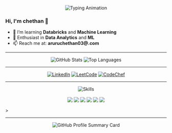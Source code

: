 <!-- INTRO ANIMATION -->
<p align="center">
  <img src="https://readme-typing-svg.demolab.com?font=Fira+Code&size=28&pause=1000&color=00FF00&center=true&vCenter=true&width=600&lines=Hey+there!+I'm+chethan!;Data+Analytics+%7C+ML+Enthusiast;Making+Code+Cool!" alt="Typing Animation" />
</p>


<!-- 🎯 About Me -->
### Hi, I'm **chethan** 👋  
- 🌱 I’m learning **Databricks** and **Machine Learning**  
- 🧠 Enthusiast in **Data Analytics** and **ML**  
- 📫 Reach me at: **aruruchethan03@.com**  

---

<!-- 📊 GitHub Stats & Highlights -->
<p align="center">
  <img src="https://github-readme-stats.vercel.app/api?username=chethancodes-03&show_icons=true&theme=radical" alt="GitHub Stats" />
  <img src="https://github-readme-stats.vercel.app/api/top-langs/?username=chethancodes-03&layout=compact&theme=radical" alt="Top Languages" />
</p>

---

<!-- 🔗 Connect with Me -->
<p align="center">
  <a href="https://www.linkedin.com/in/chethan-aruru-a1b2c3/"><img alt="LinkedIn" src="https://img.shields.io/badge/LinkedIn-Connect-blue?style=for-the-badge&logo=linkedin" /></a>
  <a href="https://leetcode.com/u/Chethan_codes/"><img alt="LeetCode" src="https://img.shields.io/badge/LeetCode-Solve-orange?style=for-the-badge&logo=leetcode" /></a>
  <a href="https://www.codechef.com/users/chetan_003"><img alt="CodeChef" src="https://img.shields.io/badge/CodeChef-Practice-brown?style=for-the-badge&logo=codechef" /></a>
</p>

---

<!-- ⚙️ Skills Carousel -->
<!-- ⚙️ Skills Section -->
<p align="center">
  <!-- Skillicons.dev icons -->
  <img src="https://skillicons.dev/icons?i=react,nodejs,python,java,git,tensorflow,vscode,aws" alt="Skills" /><br><br>

  <!-- Shields.io badges -->
  <img src="https://img.shields.io/badge/Seaborn-Visualization-blue?style=for-the-badge&logo=python&logoColor=white" />
  <img src="https://img.shields.io/badge/Scikit--Learn-ML-orange?style=for-the-badge&logo=scikit-learn&logoColor=white" />
  <img src="https://img.shields.io/badge/Pandas-Data%20Analysis-white?style=for-the-badge&logo=pandas&logoColor=black" />
  <img src="https://img.shields.io/badge/NumPy-Linear%20Algebra-blue?style=for-the-badge&logo=numpy&logoColor=white" />
  <img src="https://img.shields.io/badge/Colab-Google-yellow?style=for-the-badge&logo=googlecolab&logoColor=black" />
  <img src="https://img.shields.io/badge/Jupyter-Notebooks-orange?style=for-the-badge&logo=jupyter&logoColor=white" />
</p>
>


---

<!-- 📫 Fun GitHub Stats Bar -->
<p align="center">
  <img src="https://github-profile-summary-cards.vercel.app/api/cards/profile-details?username=chethancodes-03&theme=radical" alt="GitHub Profile Summary Card" />
</p>
